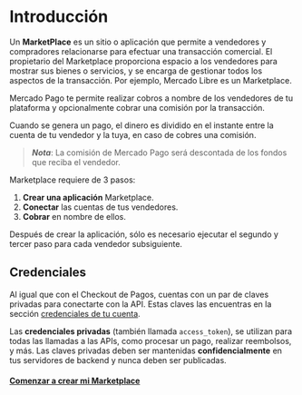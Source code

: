 # Introducción

Un **MarketPlace** es un sitio o aplicación que permite a vendedores y compradores relacionarse para efectuar una transacción comercial. El propietario del Marketplace proporciona espacio a los vendedores para mostrar sus bienes o servicios, y se encarga de gestionar todos los aspectos de la transacción. Por ejemplo, Mercado Libre es un Marketplace.

Mercado Pago te permite realizar cobros a nombre de los vendedores de tu plataforma y opcionalmente cobrar una comisión por la transacción.

Cuando se genera un pago, el dinero es dividido en el instante entre la cuenta de tu vendedor y la tuya, en caso de cobres una comisión.

> _**Nota**_: La comisión de Mercado Pago será descontada de los fondos que reciba el vendedor.

Marketplace requiere de 3 pasos:

1. **Crear una aplicación** Marketplace.
2. **Conectar** las cuentas de tus vendedores.
3. **Cobrar** en nombre de ellos.

Después de crear la aplicación, sólo es necesario ejecutar el segundo y tercer paso para cada vendedor subsiguiente.


## Credenciales

Al igual que con el Checkout de Pagos, cuentas con un par de claves privadas para conectarte con la API. Estas claves las encuentras en la sección [credenciales de tu cuenta](https://www.mercadopago.com/mla/account/credentials).

Las **credenciales privadas** (también llamada `access_token`), se utilizan para todas las llamadas a las APIs, como procesar un pago, realizar reembolsos, y más. Las claves privadas deben ser mantenidas **confidencialmente** en tus servidores de backend y nunca deben ser publicadas.


#### [Comenzar a crear mi Marketplace](create-marketplace.es.md)
